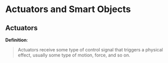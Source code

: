 # Actuators and Smart Objects

## Actuators
**Definition**:
> Actuators receive some type of control signal that triggers a physical effect, usually some type of motion, force, and so on.
